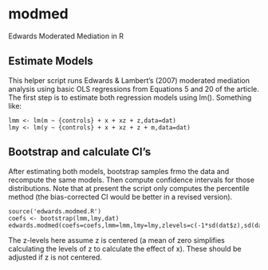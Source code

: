 # modmed
Edwards Moderated Mediation in R

<div id="estimate-models" class="section level2">
<h2>Estimate Models</h2>
<p>This helper script runs Edwards &amp; Lambert’s (2007) moderated mediation analysis using basic OLS regressions from Equations 5 and 20 of the article. The first step is to estimate both regression models using lm(). Something like:</p>
<pre class="r"><code class="hljs">lmm &lt;- lm(m ~ {controls} + x + xz + z,data=dat)
lmy &lt;- lm(y ~ {controls} + x + xz + z + m,data=dat)</code></pre>
</div>
<div id="bootstrap-and-calculate-cis" class="section level2">
<h2>Bootstrap and calculate CI’s</h2>
<p>After estimating both models, bootstrap samples frmo the data and recompute the same models. Then compute confidence intervals for those distributions. Note that at present the script only computes the percentile method (the bias-corrected CI would be better in a revised version).</p>
<pre class="r"><code class="hljs"><span class="hljs-keyword">source</span>(<span class="hljs-string">'edwards.modmed.R'</span>)
coefs &lt;- bootstrap(lmm,lmy,dat)
edwards.modmed(coefs=coefs,lmm=lmm,lmy=lmy,zlevels=c(-<span class="hljs-number">1</span>*sd(dat$z),sd(dat$z)),p=<span class="hljs-number">.05</span>)</code></pre>
</div>

<p>The z-levels here assume z is centered (a mean of zero simplifies calculating the levels of z to calculate the effect of x). These should be adjusted if z is not centered.</p>
